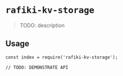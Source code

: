 # `rafiki-kv-storage`

> TODO: description

## Usage

```
const index = require('rafiki-kv-storage');

// TODO: DEMONSTRATE API
```
